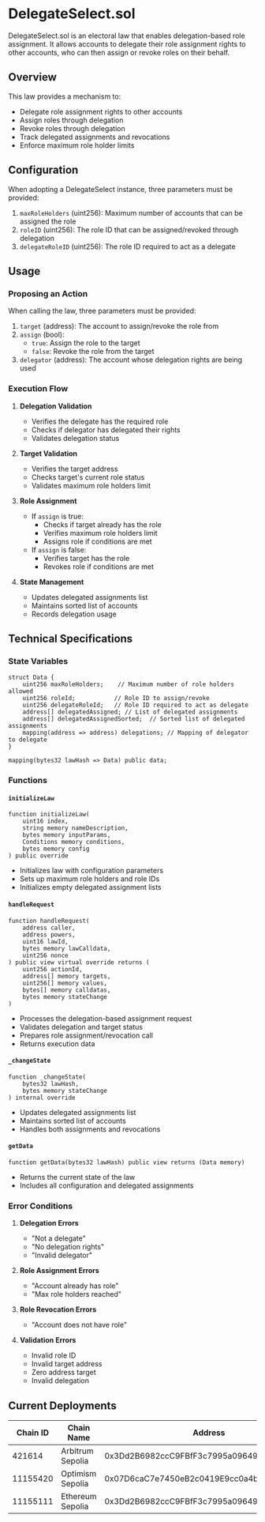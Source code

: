 # DelegateSelect.sol

DelegateSelect.sol is an electoral law that enables delegation-based role assignment. It allows accounts to delegate their role assignment rights to other accounts, who can then assign or revoke roles on their behalf.

## Overview

This law provides a mechanism to:
- Delegate role assignment rights to other accounts
- Assign roles through delegation
- Revoke roles through delegation
- Track delegated assignments and revocations
- Enforce maximum role holder limits

## Configuration

When adopting a DelegateSelect instance, three parameters must be provided:

1. `maxRoleHolders` (uint256): Maximum number of accounts that can be assigned the role
2. `roleID` (uint256): The role ID that can be assigned/revoked through delegation
3. `delegateRoleID` (uint256): The role ID required to act as a delegate

## Usage

### Proposing an Action

When calling the law, three parameters must be provided:

1. `target` (address): The account to assign/revoke the role from
2. `assign` (bool): 
   - `true`: Assign the role to the target
   - `false`: Revoke the role from the target
3. `delegator` (address): The account whose delegation rights are being used

### Execution Flow

1. **Delegation Validation**
   - Verifies the delegate has the required role
   - Checks if delegator has delegated their rights
   - Validates delegation status

2. **Target Validation**
   - Verifies the target address
   - Checks target's current role status
   - Validates maximum role holders limit

3. **Role Assignment**
   - If `assign` is true:
     - Checks if target already has the role
     - Verifies maximum role holders limit
     - Assigns role if conditions are met
   - If `assign` is false:
     - Verifies target has the role
     - Revokes role if conditions are met

4. **State Management**
   - Updates delegated assignments list
   - Maintains sorted list of accounts
   - Records delegation usage

## Technical Specifications

### State Variables

```solidity
struct Data {
    uint256 maxRoleHolders;    // Maximum number of role holders allowed
    uint256 roleId;           // Role ID to assign/revoke
    uint256 delegateRoleId;   // Role ID required to act as delegate
    address[] delegatedAssigned; // List of delegated assignments
    address[] delegatedAssignedSorted;  // Sorted list of delegated assignments
    mapping(address => address) delegations; // Mapping of delegator to delegate
}

mapping(bytes32 lawHash => Data) public data;
```

### Functions

#### `initializeLaw`
```solidity
function initializeLaw(
    uint16 index,
    string memory nameDescription,
    bytes memory inputParams,
    Conditions memory conditions,
    bytes memory config
) public override
```
- Initializes law with configuration parameters
- Sets up maximum role holders and role IDs
- Initializes empty delegated assignment lists

#### `handleRequest`
```solidity
function handleRequest(
    address caller,
    address powers,
    uint16 lawId,
    bytes memory lawCalldata,
    uint256 nonce
) public view virtual override returns (
    uint256 actionId,
    address[] memory targets,
    uint256[] memory values,
    bytes[] memory calldatas,
    bytes memory stateChange
)
```
- Processes the delegation-based assignment request
- Validates delegation and target status
- Prepares role assignment/revocation call
- Returns execution data

#### `_changeState`
```solidity
function _changeState(
    bytes32 lawHash,
    bytes memory stateChange
) internal override
```
- Updates delegated assignments list
- Maintains sorted list of accounts
- Handles both assignments and revocations

#### `getData`
```solidity
function getData(bytes32 lawHash) public view returns (Data memory)
```
- Returns the current state of the law
- Includes all configuration and delegated assignments

### Error Conditions

1. **Delegation Errors**
   - "Not a delegate"
   - "No delegation rights"
   - "Invalid delegator"

2. **Role Assignment Errors**
   - "Account already has role"
   - "Max role holders reached"

3. **Role Revocation Errors**
   - "Account does not have role"

4. **Validation Errors**
   - Invalid role ID
   - Invalid target address
   - Zero address target
   - Invalid delegation

## Current Deployments

| Chain ID | Chain Name      | Address                                      |
|----------|----------------|----------------------------------------------|
| 421614   | Arbitrum Sepolia | 0x3Dd2B6982ccC9FBfF3c7995a09649Ca86B92Ba61  |
| 11155420 | Optimism Sepolia | 0x07D6caC7e7450eB2c0419E9cc0a4b8d98782ddf8  |
| 11155111 | Ethereum Sepolia | 0x3Dd2B6982ccC9FBfF3c7995a09649Ca86B92Ba61  | 



